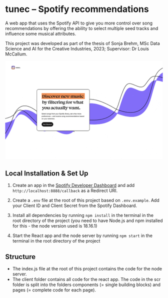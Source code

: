 # tunec – Spotify recommendations
A web app that uses the Spotify API to give you more control over song recommendations by offering the ability to select multiple seed tracks and influence some musical attributes.

This project was developed as part of the thesis of Sonja Brehm, MSc Data Science and AI for the Creative Industries, 2023; Supervisor: Dr Louis McCallum. 

<img src="client/src/images/Screen-Recording.gif" width="700"/>

## Local Installation & Set Up

1. Create an app in the [Spotify Developer Dashboard](https://developer.spotify.com/dashboard/) and add `http://localhost:8888/callback` as a Redirect URI.

2. Create a `.env` file at the root of this project based on `.env.example`. Add your Client ID and Client Secret from the Spotify Dashboard.

5. Install all dependencies by running `npm install` in the terminal in the root directory of the project (you need to have Node.js and npm installed for this - the node version used is 18.16.1)

6. Start the React app and the node server by running `npm start` in the terminal in the root directory of the project


## Structure
- The index.js file at the root of this project contains the code for the node server.
- The client folder contains all code for the react app. The code in the scr folder is split into the folders components (= single building blocks) and pages (= complete code for each page).

